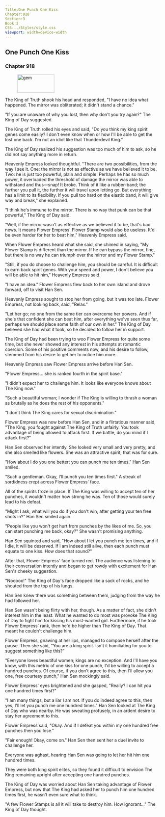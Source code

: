 ```yaml
---
Title:One Punch One Kiss 
Chapter:918 
Section:3 
Book:3 
CSS:../Styles/style.css 
viewport: width=device-width
---
```

  
## One Punch One Kiss
### Chapter 918
  
<figure>
	<img src="../Images/gem.gif" alt="gem" id="gem" width="120" height="60" />
</figure>
  

  
The King of Truth shook his head and responded, "I have no idea what happened. The mirror was obliterated; it didn't stand a chance."

"If you are unaware of why you lost, then why don't you try again?" The King of Day suggested.

The King of Truth rolled his eyes and said, "Do you think my king spirit genes come easily? I don't even know when or how I'll be able to get the lost one back. I'm not an idiot like that Thunderdevil King."

The King of Day realized his suggestion was too much of him to ask, so he did not say anything more in return.

Heavenly Empress looked thoughtful. "There are two possibilities, from the way I see it. One: the mirror is not as effective as we have believed it to be. Two: he is just too powerful, plain and simple. Perhaps he has so much power, it overloaded the threshold of damage the mirror was able to withstand and thus—snap! It broke. Think of it like a rubber-band; the further you pull it, the further it will travel upon letting go. But everything has a limit to its flexibility. If you pull too hard on the elastic band, it will give way and break," she explained.

"I think he's immune to the mirror. There is no way that punk can be that powerful," The King of Day said.

"Well, if the mirror wasn't as effective as we believed it to be, that's bad news. It means Flower Empress' Flower Stamp would also be useless. It'd be even harder for her to beat him," Heavenly Empress said.

When Flower Empress heard what she said, she chimed in saying, "My Flower Stamp is different than the mirror. If he can bypass the mirror, fine, but there is no way he can triumph over the mirror and my Flower Stamp."

"Still, if you do choose to challenge him, you should be careful. It is difficult to earn back spirit genes. With your speed and power, I don't believe you will be able to hit him," Heavenly Empress said.

"I have an idea." Flower Empress flew back to her own island and drove forward, off to visit Han Sen.

Heavenly Empress sought to stop her from going, but it was too late. Flower Empress, not looking back, said, "Relax."

"Let her go; no one from the same tier can overcome her powers. And if she's that confident she can beat him, after everything we've seen thus far, perhaps we should place some faith of our own in her." The King of Day believed she had what it took, so he decided to follow her in support.

The King of Day had been trying to woo Flower Empress for quite some time, but she never showed any interest in his attempts at romantic coercion. Some of his positive comments now, and his desire to follow, stemmed from his desire to get her to notice him more.

Heavenly Empress saw Flower Empress arrive before Han Sen.

"Flower Empress... she is ranked fourth in the spirit base."

"I didn't expect her to challenge him. It looks like everyone knows about The King now."

"Such a beautiful woman; I wonder if The King is willing to thrash a woman as brutally as he does the rest of his opponents."

"I don't think The King cares for sexual discrimination."

Flower Empress was now before Han Sen, and in a flirtatious manner said, "The King, you fought against The King of Truth unfairly. You took advantage of being allowed to attack first. If we battle, do you mind if I attack first?"

Han Sen observed her intently. She looked very small and very pretty, and she also smelled like flowers. She was an attractive spirit, that was for sure.

"How about I do you one better; you can punch me ten times." Han Sen smiled.

"Such a gentleman. Okay, I'll punch you ten times first." A streak of sordidness crept across Flower Empress' face.

All of the spirits froze in place. If The King was willing to accept ten of her punches, it wouldn't matter how strong he was. Ten of those would surely lead to his defeat.

"Might I ask, what will you do if you don't win, after getting your ten free shots in?" Han Sen smiled again.

"People like you won't get hurt from punches by the likes of me. So, you can start punching me back, okay?" She wasn't promising anything.

Han Sen squinted and said, "How about I let you punch me ten times, and if I die, it will be deserved. If I am indeed still alive, then each punch must equate to one kiss. How does that sound?"

After that, Flower Empress' face turned red. The audience was listening to their conversation intently and began to get rowdy with excitement for Han Sen's cheeky suggestion.

"Nooooo!" The King of Day's face dropped like a sack of rocks, and he shouted from the top of his lungs.

Han Sen knew there was something between them, judging from the way he had followed her.

Han Sen wasn't being flirty with her, though. As a matter of fact, she didn't interest him in the least. What he wanted to do most was provoke The King of Day to fight him for kissing his most-wanted girl. Furthermore, if he took Flower Empress' rank, then he'd be higher than The King of Day. That meant he couldn't challenge him.

Flower Empress, gnawing at her lips, managed to compose herself after the pause. Then she said, "You are a king spirit. Isn't it humiliating for you to suggest something like this?"

"Everyone loves beautiful women; kings are no exception. And I'll have you know, with this metric of one kiss for one punch, I'd be willing to accept a hundred punches. Of course, if you don't agree to this, then I'll allow you one, free courtesy punch," Han Sen mockingly said.

Flower Empress' eyes brightened and she gasped, "Really? I can hit you one hundred times first?"

"I am many things, but a liar I am not. If you do indeed agree to this, then yes, I'll let you punch me one hundred times." Han Sen looked at The King of Day who was nearby. He was sweating profusely, in an ardent desire to stay her agreement to this.

Flower Empress said, "Okay. And if I defeat you within my one hundred free punches then you lose."

"Fair enough! Okay, come on." Han Sen then sent her a duel invite to challenge her.

Everyone was aghast, hearing Han Sen was going to let her hit him one hundred times.

They were both king spirit elites, so they found it difficult to envision The King remaining upright after accepting one hundred punches.

The King of Day was worried about Han Sen taking advantage of Flower Empress, but now that The King had asked her to punch him one hundred times first, he wasn't even sure what to think.

"A few Flower Stamps is all it will take to destroy him. How ignorant..." The King of Day thought.